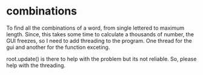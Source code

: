 # combinations
To find all the combinations of a word, from single lettered to maximum length. 
Since, this takes some time to calculate a thousands of number, the GUI freezes, so I need to add threading
to the program. One thread for the gui and another for the function exceting.

root.update() is there to help with the problem but its not reliable.
So, please help with the threading.
